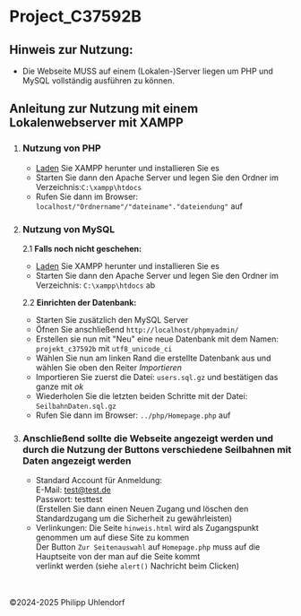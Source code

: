 # Project_C37592B


## Hinweis zur Nutzung:
- Die Webseite MUSS auf einem (Lokalen-)Server liegen um PHP und MySQL vollständig ausführen zu können.

## Anleitung zur Nutzung mit einem Lokalenwebserver mit XAMPP

1. ### Nutzung von PHP
    - [Laden](https://www.apachefriends.org/download.html) Sie XAMPP herunter und installieren Sie es
    - Starten Sie dann den Apache Server und legen Sie den Ordner im Verzeichnis:`C:\xampp\htdocs`
    - Rufen Sie dann im Browser: `localhost/"Ordnername"/"dateiname"."dateiendung"` auf

2. ### Nutzung von MySQL
   2.1 **Falls noch nicht geschehen:**<br>
    - [Laden](https://www.apachefriends.org/download.html) Sie XAMPP herunter und installieren Sie es<br>
    - Starten Sie dann den Apache Server und legen Sie den Ordner im Verzeichnis: `C:\xampp\htdocs` ab<br>
    
   2.2 **Einrichten der Datenbank:**
    - Starten Sie zusätzlich den MySQL Server
    - Öfnen Sie anschließend `http://localhost/phpmyadmin/`
    - Erstellen sie nun mit "Neu" eine neue Datenbank mit dem Namen: `projekt_c37592b` mit `utf8_unicode_ci`
    - Wählen Sie nun am linken Rand die erstellte Datenbank aus und wählen Sie oben den Reiter *Importieren*
    - Importieren Sie zuerst die Datei: `users.sql.gz` und bestätigen das ganze mit *ok*
    - Wiederholen Sie die letzten beiden Schritte mit der Datei: `SeilbahnDaten.sql.gz`
    - Rufen Sie dann im Browser: `../php/Homepage.php` auf

4. ### Anschließend sollte die Webseite angezeigt werden und durch die Nutzung der Buttons verschiedene Seilbahnen mit Daten angezeigt werden
    - Standard Account für Anmeldung:<br>
        E-Mail: test@test.de<br>
        Passwort: testtest<br>
        (Erstellen Sie dann einen Neuen Zugang und löschen den Standardzugang um die Sicherheit zu gewährleisten)
        <br>
    - Verlinkungen:
        Die Seite `hinweis.html` wird als Zugangspunkt genommen um auf diese Site zu kommen<br>
        Der Button `Zur Seitenauswahl` auf `Homepage.php` muss auf die Hauptseite von der man auf die Seite kommt<br>
        verlinkt werden (siehe `alert()` Nachricht beim Clicken)
<br>
<br>
   ©2024-2025 Philipp Uhlendorf
